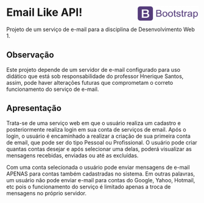 # Email Like API! <img src="img/bootstrap.png" width="160" height="40" align="right">

Projeto de um serviço de e-mail para a disciplina de Desenvolvimento Web 1.


## Observação

Este projeto depende de um servidor de e-mail configurado para uso didático que está sob responsabilidade do professor Hnerique Santos,
assim, pode haver alterações futuras que comprometam o correto funcionamento do serviço de e-mail.


## Apresentação

Trata-se de uma serviço web em que o usuário realiza um cadastro e posteriormente realiza login em sua conta de serviços de email. 
Após o login, o usuário é encaminhado a realizar a criação de sua primeira conta de email, que pode ser do tipo Pessoal ou Profissional. 
O usuário pode criar quantas contas desejar e após selecionar uma delas, poderá visualizar as mensagens recebidas, enviadas ou até 
as excluídas.

Com uma conta selecionada o usuário pode enviar mensagens de e-mail APENAS para contas também cadastradas no sistema. Em outras palavras, 
um usuário não pode enviar e-mail para contas do Google, Yahoo, Hotmail, etc pois o funcionamento do serviço é limitado apenas a troca de 
mensagens no próprio servidor.
